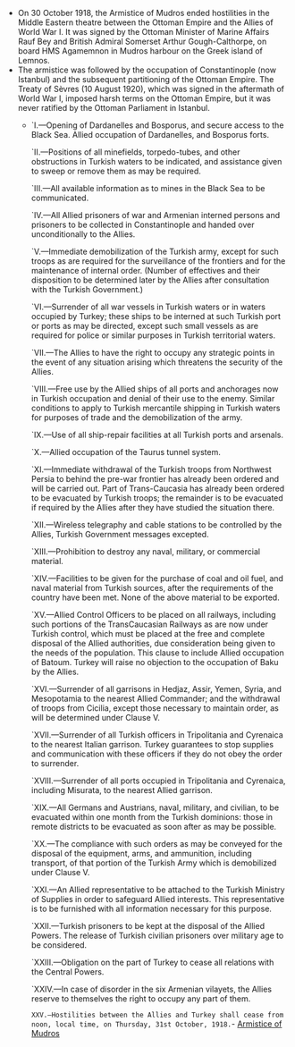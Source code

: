 - On 30 October 1918, the Armistice of Mudros ended hostilities in the Middle Eastern theatre between the Ottoman Empire and the Allies of World War I. It was signed by the Ottoman Minister of Marine Affairs Rauf Bey and British Admiral Somerset Arthur Gough-Calthorpe, on board HMS Agamemnon in Mudros harbour on the Greek island of Lemnos.
- The armistice was followed by the occupation of Constantinople (now Istanbul) and the subsequent partitioning of the Ottoman Empire. The Treaty of Sèvres (10 August 1920), which was signed in the aftermath of World War I, imposed harsh terms on the Ottoman Empire, but it was never ratified by the Ottoman Parliament in Istanbul.
    - `I.—Opening of Dardanelles and Bosporus, and secure access to the Black Sea. Allied occupation of Dardanelles, and Bosporus forts.
      
      `II.—Positions of all minefields, torpedo-tubes, and other obstructions in Turkish waters to be indicated, and assistance given to sweep or remove them as may be required.
      
      `III.—All available information as to mines in the Black Sea to be communicated.
      
      `IV.—All Allied prisoners of war and Armenian interned persons and prisoners to be collected in Constantinople and handed over unconditionally to the Allies.
      
      `V.—Immediate demobilization of the Turkish army, except for such troops as are required for the surveillance of the frontiers and for the maintenance of internal order. (Number of effectives and their disposition to be determined later by the Allies after consultation with the Turkish Government.) 
      
      `VI.—Surrender of all war vessels in Turkish waters or in waters occupied by Turkey; these ships to be interned at such Turkish port or ports as may be directed, except such small vessels as are required for police or similar purposes in Turkish territorial waters.  
      
      `VII.—The Allies to have the right to occupy any strategic points in the event of any situation arising which threatens the security of the Allies.
      
      `VIII.—Free use by the Allied ships of all ports and anchorages now in Turkish occupation and denial of their use to the enemy. Similar conditions to apply to Turkish mercantile shipping in Turkish waters for purposes of trade and the demobilization of the army.
      
      `IX.—Use of all ship-repair facilities at all Turkish ports and arsenals.
      
      `X.—Allied occupation of the Taurus tunnel system.
      
      `XI.—Immediate withdrawal of the Turkish troops from Northwest Persia to behind the pre-war frontier has already been ordered and will be carried out. Part of Trans-Caucasia has already been ordered to be evacuated by Turkish troops; the remainder is to be evacuated if required by the Allies after they have studied the situation there.
      
      `XII.—Wireless telegraphy and cable stations to be controlled by the Allies, Turkish Government messages excepted.
      
      `XIII.—Prohibition to destroy any naval, military, or commercial material.
      
      `XIV.—Facilities to be given for the purchase of coal and oil fuel, and naval material from Turkish sources, after the requirements of the country have been met. None of the above material to be exported.
      
      `XV.—Allied Control Officers to be placed on all railways, including such portions of the TransCaucasian Railways as are now under Turkish control, which must be placed at the free and complete disposal of the Allied authorities, due consideration being given to the needs of the population. This clause to include Allied occupation of Batoum. Turkey will raise no objection to the occupation of Baku by the Allies.
      
      `XVI.—Surrender of all garrisons in Hedjaz, Assir, Yemen, Syria, and Mesopotamia to the nearest Allied Commander; and the withdrawal of troops from Cicilia, except those necessary to maintain order, as will be determined under Clause V.
      
      `XVII.—Surrender of all Turkish officers in Tripolitania and Cyrenaica to the nearest Italian garrison. Turkey guarantees to stop supplies and communication with these officers if they do not obey the order to surrender.
      
      `XVIII.—Surrender of all ports occupied in Tripolitania and Cyrenaica, including Misurata, to the nearest Allied garrison.
      
      `XIX.—All Germans and Austrians, naval, military, and civilian, to be evacuated within one month from the Turkish dominions: those in remote districts to be evacuated as soon after as may be possible.
      
      `XX.—The compliance with such orders as may be conveyed for the disposal of the equipment, arms, and ammunition, including transport, of that portion of the Turkish Army which is demobilized under Clause V.
      
      `XXI.—An Allied representative to be attached to the Turkish Ministry of Supplies in order to safeguard Allied interests. This representative is to be furnished with all information necessary for this purpose.
      
      `XXII.—Turkish prisoners to be kept at the disposal of the Allied Powers. The release of Turkish civilian prisoners over military age to be considered.
    
      `XXIII.—Obligation on the part of Turkey to cease all relations with the Central Powers.
      
      `XXIV.—In case of disorder in the six Armenian vilayets, the Allies reserve to themselves the right to occupy any part of them.
      
      `XXV.—Hostilities between the Allies and Turkey shall cease from noon, local time, on Thursday, 31st October, 1918.`- [Armistice of Mudros](https://germanhistorydocs.ghi-dc.org/pdf/eng/armistice_turk_eng.pdf)   